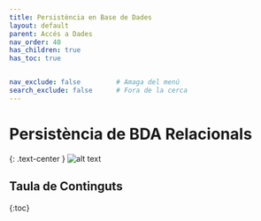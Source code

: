```yaml
---
title: Persistència en Base de Dades
layout: default
parent: Accés a Dades
nav_order: 40
has_children: true
has_toc: true


nav_exclude: false         # Amaga del menú
search_exclude: false      # Fora de la cerca
---
```



# Persistència de BDA Relacionals
{: .text-center }
![alt text](imatges/1db.jpg)

## Taula de Continguts
{:toc}
